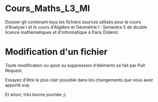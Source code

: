 # Cours_Maths_L3_MI
Dossier git contenant tous les fichiers sources utilisés pour le cours d'Analyse I et le cours d'Algèbre et Géométrie I : Semestre 5 de double licence mathématiques et d'informatique à Paris Diderot. 

# Modification d'un fichier
Toute modification ou ajout ou suppression d'éléments se fait par Pull Request. 

Essayez d'être le plus clair possible dans les changements que vous avez apporté svp.

Et sinon, très bonne journée ;).